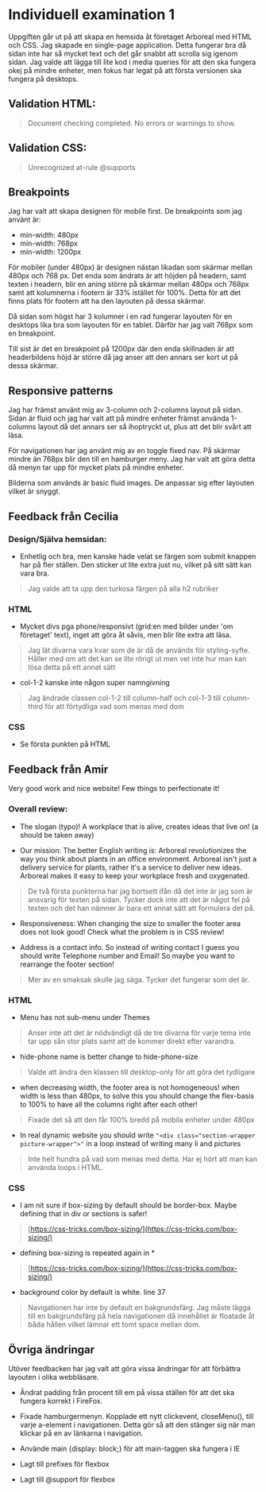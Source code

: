 # Individuell examination 1

Uppgiften går ut på att skapa en hemsida åt företaget Arboreal med HTML och CSS. Jag skapade en single-page application. Detta fungerar bra då sidan inte har så mycket text och det går snabbt att scrolla sig igenom sidan. Jag valde att lägga till lite kod i media queries för att den ska fungera okej på mindre enheter, men fokus har legat på att första versionen ska fungera på desktops. 

## Validation HTML: 
> Document checking completed. No errors or warnings to show.

## Validation CSS: 
> Unrecognized at-rule @supports

## Breakpoints

Jag har valt att skapa designen för mobile first. De breakpoints som jag använt är: 

* min-width: 480px
* min-width: 768px
* min-width: 1200px

För mobiler (under 480px) är designen nästan likadan som skärmar mellan 480px och 768 px. Det enda som ändrats är att höjden på headern, samt texten i headern, blir en aning större på skärmar mellan 480px och 768px samt att kolumnerna i footern är 33% istället för 100%. Detta för att det finns plats för footern att ha den layouten på dessa skärmar. 

Då sidan som högst har 3 kolumner i en rad fungerar layouten för en desktops lika bra som layouten för en tablet. Därför har jag valt 768px som en breakpoint.

Till sist är det en breakpoint på 1200px där den enda skillnaden är att headerbildens höjd är större då jag anser att den annars ser kort ut på dessa skärmar. 

## Responsive patterns

Jag har främst använt mig av 3-column och 2-columns layout på sidan. Sidan är fluid och jag har valt att på mindre enheter främst använda 1-columns layout då det annars ser så ihoptryckt ut, plus att det blir svårt att läsa. 

För navigationen har jag använt mig av en toggle fixed nav. På skärmar mindre än 768px blir den till en hamburger meny. Jag har valt att göra detta då menyn tar upp för mycket plats på mindre enheter. 

Bilderna som används är basic fluid images. De anpassar sig efter layouten vilket är snyggt. 

## Feedback från Cecilia

### Design/Själva hemsidan:

* Enhetlig och bra, men kanske hade velat se färgen som submit knappen har på fler ställen. Den sticker ut lite extra just nu, vilket på sitt sätt kan vara bra.

> Jag valde att ta upp den turkosa färgen på alla h2 rubriker 

### HTML

* Mycket divs pga phone/responsivt (grid:en med bilder under 'om företaget' text), inget att göra åt såvis, men blir lite extra att läsa.

> Jag lät divarna vara kvar som de är då de används för styling-syfte. Håller med om att det kan se lite rörigt ut men vet inte hur man kan lösa detta på ett annat sätt

* col-1-2 kanske inte någon super namngivning

> Jag ändrade classen col-1-2 till column-half och col-1-3 till column-third för att förtydliga vad som menas med dom 

### CSS

* Se första punkten på HTML

## Feedback från Amir 

Very good work and nice website! Few things to perfectionate it!

### Overall review:

* The slogan (typo)! A workplace that is alive, creates ideas that live on! (a should be taken away)

* Our mission: The better English writing is: Arboreal revolutionizes the way you think about plants in an office environment. Arboreal isn't just a delivery service for plants, rather it's a service to deliver new ideas. Arboreal makes it easy to keep your workplace fresh and oxygenated.

> De två första punkterna har jag bortsett ifån då det inte är jag som är ansvarig för texten på sidan. Tycker dock inte att det är något fel på texten och det han nämner är bara ett annat sätt att formulera det på.

* Responsiveness: When changing the size to smaller the footer area does not look good! Check what the problem is in CSS review!

* Address is a contact info. So instead of writing contact I guess you should write Telephone number and Email! So maybe you want to rearrange the footer section!

> Mer av en smaksak skulle jag säga. Tycker det fungerar som det är. 

### HTML

* Menu has not sub-menu under Themes

> Anser inte att det är nödvändigt då de tre divarna för varje tema inte tar upp sån stor plats samt att de kommer direkt efter varandra. 

* hide-phone name is better change to hide-phone-size

> Valde att ändra den klassen till desktop-only för att göra det tydligare 

* when decreasing width, the footer area is not homogeneous! when width is less than 480px, to solve this you should change the flex-basis to 100% to have all the columns right after each other!

> Fixade det så att den får 100% bredd på mobila enheter under 480px

* In real dynamic website you should write ``` "<div class="section-wrapper picture-wrapper">" ``` in a loop instead of writing many li and pictures

> Inte helt hundra på vad som menas med detta. Har ej hört att man kan använda loops i HTML. 

### CSS

* I am nit sure if box-sizing by default should be border-box. Maybe defining that in div or sections is safer!

> [https://css-tricks.com/box-sizing/](https://css-tricks.com/box-sizing/)

* defining box-sizing is repeated again in *

> [https://css-tricks.com/box-sizing/](https://css-tricks.com/box-sizing/)

* background color by default is white. line 37

> Navigationen har inte by default en bakgrundsfärg. Jag måste lägga till en bakgrundsfärg på hela navigationen då innehållet är floatade åt båda hållen vilket lämnar ett tomt space mellan dom.

## Övriga ändringar

Utöver feedbacken har jag valt att göra vissa ändringar för att förbättra layouten i olika webbläsare. 

* Ändrat padding från procent till em på vissa ställen för att det ska fungera korrekt i FireFox. 

* Fixade hamburgermenyn. Kopplade ett nytt clickevent, closeMenu(), till varje a-element i navigationen. Detta gör så att den stänger sig när man klickar på en av länkarna i navigation.

* Använde main {display: block;} för att main-taggen ska fungera i IE

* Lagt till prefixes för flexbox

* Lagt till @support för flexbox 